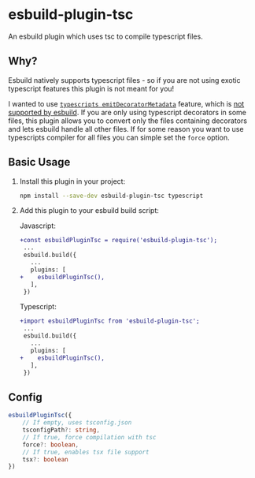# esbuild-plugin-tsc

An esbuild plugin which uses tsc to compile typescript files.

## Why?

Esbuild natively supports typescript files - so if you are not using exotic typescript features this plugin is not meant for you!

I wanted to use [`typescripts emitDecoratorMetadata`](https://www.typescriptlang.org/tsconfig#emitDecoratorMetadata) feature, which is [not supported by esbuild](https://github.com/evanw/esbuild/issues/257). If you are only using typescript decorators in some files, this plugin allows you to convert only the files containing decorators and lets esbuild handle all other files.
If for some reason you want to use typescripts compiler for all files you can simple set the `force` option.

## Basic Usage

1. Install this plugin in your project:

   ```sh
   npm install --save-dev esbuild-plugin-tsc typescript
   ```

2. Add this plugin to your esbuild build script:

   Javascript:
   ```diff
   +const esbuildPluginTsc = require('esbuild-plugin-tsc');
    ...
    esbuild.build({
      ...
      plugins: [
   +    esbuildPluginTsc(),
      ],
    })
   ```

   Typescript:
   ```diff
   +import esbuildPluginTsc from 'esbuild-plugin-tsc';
    ...
    esbuild.build({
      ...
      plugins: [
   +    esbuildPluginTsc(),
      ],
    })
   ```

## Config

```typescript
esbuildPluginTsc({
    // If empty, uses tsconfig.json
    tsconfigPath?: string,
    // If true, force compilation with tsc
    force?: boolean,
    // If true, enables tsx file support
    tsx?: boolean
})
```
